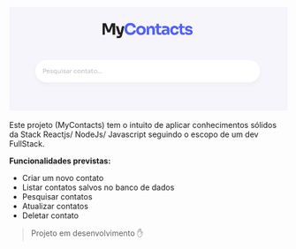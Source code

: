 
![capa.png](src/assets/images/capa.png)

Este projeto (MyContacts) tem o intuito de aplicar conhecimentos sólidos da Stack Reactjs/ NodeJs/ Javascript seguindo o escopo de um dev FullStack.

**Funcionalidades previstas:**

- Criar um novo contato
- Listar contatos salvos no banco de dados
- Pesquisar contatos
- Atualizar contatos
- Deletar contato

> Projeto em desenvolvimento ✋
>
